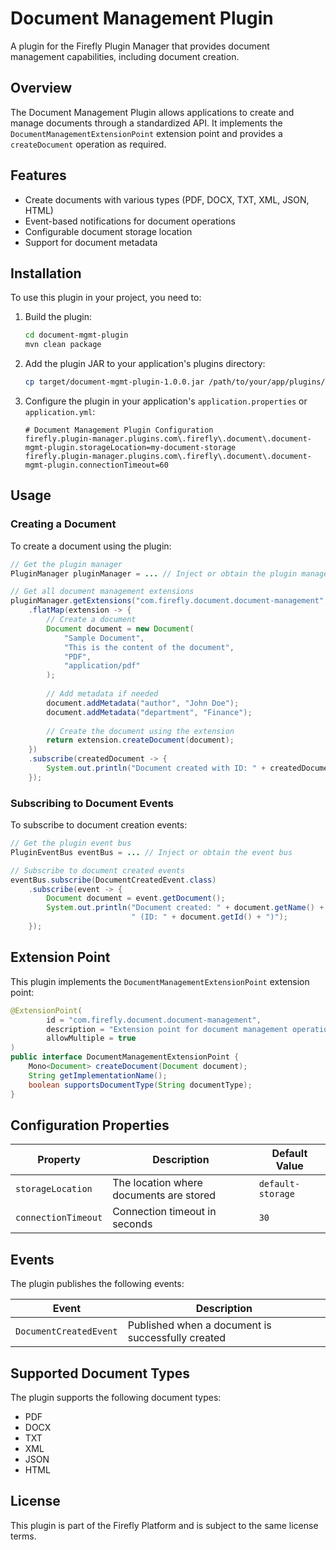 # Document Management Plugin

A plugin for the Firefly Plugin Manager that provides document management capabilities, including document creation.

## Overview

The Document Management Plugin allows applications to create and manage documents through a standardized API. It implements the `DocumentManagementExtensionPoint` extension point and provides a `createDocument` operation as required.

## Features

- Create documents with various types (PDF, DOCX, TXT, XML, JSON, HTML)
- Event-based notifications for document operations
- Configurable document storage location
- Support for document metadata

## Installation

To use this plugin in your project, you need to:

1. Build the plugin:
   ```bash
   cd document-mgmt-plugin
   mvn clean package
   ```

2. Add the plugin JAR to your application's plugins directory:
   ```bash
   cp target/document-mgmt-plugin-1.0.0.jar /path/to/your/app/plugins/
   ```

3. Configure the plugin in your application's `application.properties` or `application.yml`:
   ```properties
   # Document Management Plugin Configuration
   firefly.plugin-manager.plugins.com\.firefly\.document\.document-mgmt-plugin.storageLocation=my-document-storage
   firefly.plugin-manager.plugins.com\.firefly\.document\.document-mgmt-plugin.connectionTimeout=60
   ```

## Usage

### Creating a Document

To create a document using the plugin:

```java
// Get the plugin manager
PluginManager pluginManager = ... // Inject or obtain the plugin manager

// Get all document management extensions
pluginManager.getExtensions("com.firefly.document.document-management", DocumentManagementExtensionPoint.class)
    .flatMap(extension -> {
        // Create a document
        Document document = new Document(
            "Sample Document",
            "This is the content of the document",
            "PDF",
            "application/pdf"
        );
        
        // Add metadata if needed
        document.addMetadata("author", "John Doe");
        document.addMetadata("department", "Finance");
        
        // Create the document using the extension
        return extension.createDocument(document);
    })
    .subscribe(createdDocument -> {
        System.out.println("Document created with ID: " + createdDocument.getId());
    });
```

### Subscribing to Document Events

To subscribe to document creation events:

```java
// Get the plugin event bus
PluginEventBus eventBus = ... // Inject or obtain the event bus

// Subscribe to document created events
eventBus.subscribe(DocumentCreatedEvent.class)
    .subscribe(event -> {
        Document document = event.getDocument();
        System.out.println("Document created: " + document.getName() + 
                           " (ID: " + document.getId() + ")");
    });
```

## Extension Point

This plugin implements the `DocumentManagementExtensionPoint` extension point:

```java
@ExtensionPoint(
        id = "com.firefly.document.document-management",
        description = "Extension point for document management operations",
        allowMultiple = true
)
public interface DocumentManagementExtensionPoint {
    Mono<Document> createDocument(Document document);
    String getImplementationName();
    boolean supportsDocumentType(String documentType);
}
```

## Configuration Properties

| Property | Description | Default Value |
|----------|-------------|---------------|
| `storageLocation` | The location where documents are stored | `default-storage` |
| `connectionTimeout` | Connection timeout in seconds | `30` |

## Events

The plugin publishes the following events:

| Event | Description |
|-------|-------------|
| `DocumentCreatedEvent` | Published when a document is successfully created |

## Supported Document Types

The plugin supports the following document types:
- PDF
- DOCX
- TXT
- XML
- JSON
- HTML

## License

This plugin is part of the Firefly Platform and is subject to the same license terms.